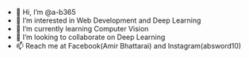 - 👋 Hi, I’m @a-b365
- 👀 I’m interested in Web Development and Deep Learning
- 🌱 I’m currently learning Computer Vision
- 💞️ I’m looking to collaborate on Deep Learning  
- 📫 Reach me at Facebook(Amir Bhattarai) and Instagram(absword10)

<!---
a-b365/a-b365 is a ✨ special ✨ repository because its `README.md` (this file) appears on your GitHub profile.
You can click the Preview link to take a look at your changes.
--->
